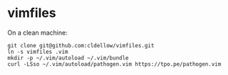 # vimfiles

On a clean machine:

```
git clone git@github.com:cldellow/vimfiles.git
ln -s vimfiles .vim
mkdir -p ~/.vim/autoload ~/.vim/bundle
curl -LSso ~/.vim/autoload/pathogen.vim https://tpo.pe/pathogen.vim
```
